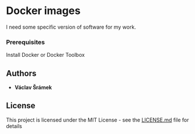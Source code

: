 # Docker images

I need some specific version of software for my work.


### Prerequisites

Install Docker or Docker Toolbox

## Authors

* **Václav Šrámek**

## License

This project is licensed under the MIT License - see the [LICENSE.md](LICENSE.md) file for details